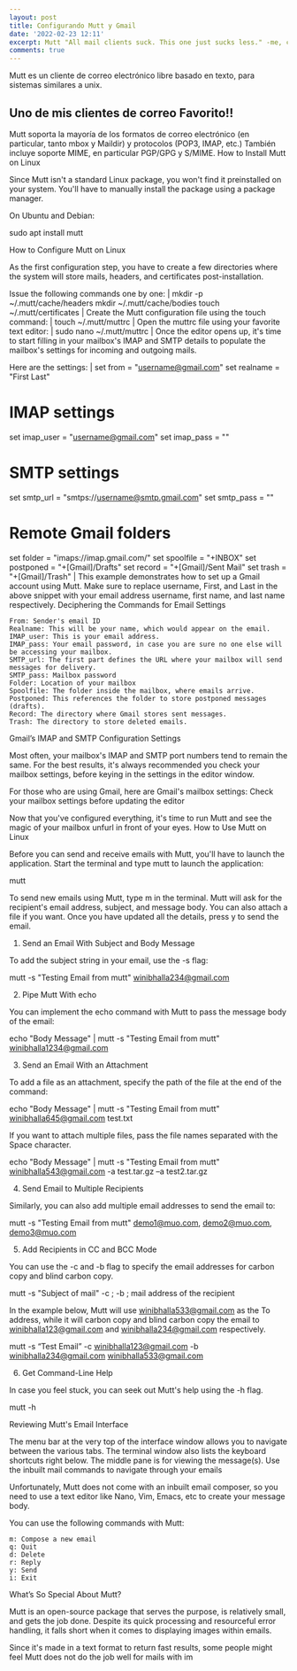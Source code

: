 ```yaml
---
layout: post
title: Configurando Mutt y Gmail 
date: '2022-02-23 12:11'
excerpt: Mutt "All mail clients suck. This one just sucks less." -me, circa 1995 
comments: true
---
```


Mutt es un cliente de correo electrónico libre basado en texto, para sistemas similares a unix.


## Uno de mis clientes de correo Favorito!!

Mutt soporta la mayoría de los formatos de correo electrónico (en particular, tanto mbox y Maildir) y protocolos (POP3, IMAP, etc.) También incluye soporte MIME, en particular PGP/GPG y S/MIME. 
How to Install Mutt on Linux

Since Mutt isn't a standard Linux package, you won't find it preinstalled on your system. You'll have to manually install the package using a package manager.

On Ubuntu and Debian:

sudo apt install mutt

How to Configure Mutt on Linux

As the first configuration step, you have to create a few directories where the system will store mails, headers, and certificates post-installation.

Issue the following commands one by one:
|
mkdir -p ~/.mutt/cache/headers
mkdir ~/.mutt/cache/bodies
touch ~/.mutt/certificates
|
Create the Mutt configuration file using the touch command:
|
touch ~/.mutt/muttrc
|
Open the muttrc file using your favorite text editor:
|
sudo nano ~/.mutt/muttrc
|
Once the editor opens up, it's time to start filling in your mailbox's IMAP and SMTP details to populate the mailbox's settings for incoming and outgoing mails.

Here are the settings:
|
set from = "username@gmail.com"
set realname = "First Last"
# IMAP settings
set imap_user = "username@gmail.com"
set imap_pass = "<mailbox password>"
# SMTP settings
set smtp_url = "smtps://username@smtp.gmail.com"
set smtp_pass = "<mailbox password>"
# Remote Gmail folders
set folder = "imaps://imap.gmail.com/"
set spoolfile = "+INBOX"
set postponed = "+[Gmail]/Drafts"
set record = "+[Gmail]/Sent Mail"
set trash = "+[Gmail]/Trash"
|
This example demonstrates how to set up a Gmail account using Mutt. Make sure to replace username, First, and Last in the above snippet with your email address username, first name, and last name respectively.
Deciphering the Commands for Email Settings

    From: Sender's email ID
    Realname: This will be your name, which would appear on the email.
    IMAP_user: This is your email address.
    IMAP_pass: Your email password, in case you are sure no one else will be accessing your mailbox.
    SMTP_url: The first part defines the URL where your mailbox will send messages for delivery.
    SMTP_pass: Mailbox password
    Folder: Location of your mailbox
    Spoolfile: The folder inside the mailbox, where emails arrive.
    Postponed: This references the folder to store postponed messages (drafts).
    Record: The directory where Gmail stores sent messages.
    Trash: The directory to store deleted emails.

Gmail’s IMAP and SMTP Configuration Settings

Most often, your mailbox's IMAP and SMTP port numbers tend to remain the same. For the best results, it's always recommended you check your mailbox settings, before keying in the settings in the editor window.

For those who are using Gmail, here are Gmail's mailbox settings:
Check your mailbox settings before updating the editor

Now that you've configured everything, it's time to run Mutt and see the magic of your mailbox unfurl in front of your eyes.
How to Use Mutt on Linux

Before you can send and receive emails with Mutt, you'll have to launch the application. Start the terminal and type mutt to launch the application:

mutt

To send new emails using Mutt, type m in the terminal. Mutt will ask for the recipient's email address, subject, and message body. You can also attach a file if you want. Once you have updated all the details, press y to send the email.
1. Send an Email With Subject and Body Message

To add the subject string in your email, use the -s flag:

mutt -s "Testing Email from mutt" winibhalla234@gmail.com

2. Pipe Mutt With echo

You can implement the echo command with Mutt to pass the message body of the email:

echo "Body Message" | mutt -s "Testing Email from mutt" winibhalla1234@gmail.com

3. Send an Email With an Attachment

To add a file as an attachment, specify the path of the file at the end of the command:

echo "Body Message" | mutt -s "Testing Email from mutt" winibhalla645@gmail.com test.txt

If you want to attach multiple files, pass the file names separated with the Space character.

echo "Body Message" | mutt -s "Testing Email from mutt" winibhalla543@gmail.com -a test.tar.gz –a test2.tar.gz

4. Send Email to Multiple Recipients

Similarly, you can also add multiple email addresses to send the email to:

mutt -s "Testing Email from mutt" demo1@muo.com, demo2@muo.com, demo3@muo.com

5. Add Recipients in CC and BCC Mode

You can use the -c and -b flag to specify the email addresses for carbon copy and blind carbon copy.

mutt -s "Subject of mail" -c ; -b ; mail address of the recipient

In the example below, Mutt will use winibhalla533@gmail.com as the To address, while it will carbon copy and blind carbon copy the email to winibhalla123@gmail.com and winibhalla234@gmail.com respectively.

mutt -s “Test Email” -c winibhalla123@gmail.com  -b winibhalla234@gmail.com winibhalla533@gmail.com

6. Get Command-Line Help

In case you feel stuck, you can seek out Mutt's help using the -h flag.

mutt -h

Reviewing Mutt's Email Interface

The menu bar at the very top of the interface window allows you to navigate between the various tabs. The terminal window also lists the keyboard shortcuts right below. The middle pane is for viewing the message(s).
Use the inbuilt mail commands to navigate through your emails

Unfortunately, Mutt does not come with an inbuilt email composer, so you need to use a text editor like Nano, Vim, Emacs, etc to create your message body.

You can use the following commands with Mutt:

    m: Compose a new email
    q: Quit
    d: Delete
    r: Reply
    y: Send
    i: Exit

What’s So Special About Mutt?

Mutt is an open-source package that serves the purpose, is relatively small, and gets the job done. Despite its quick processing and resourceful error handling, it falls short when it comes to displaying images within emails.

Since it's made in a text format to return fast results, some people might feel Mutt does not do the job well for mails with im
